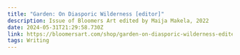 ```yaml
---
title: "Garden: On Diasporic Wilderness [editor]"
description: Issue of Bloomers Art edited by Maija Makela, 2022
date: 2024-05-31T21:29:58.730Z
link: https://bloomersart.com/shop/garden-on-diasporic-wilderness-edited-by-maija-sofia/
tags: Writing
---
```

